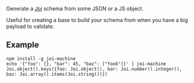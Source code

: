 Generate a [Joi](https://github.com/hapijs/joi) schema from some JSON or a JS object.

Useful for creating a base to build your schema from when you have a big payload to validate.

## Example

```npm run dev
npm install -g joi-machine
echo '{"foo": {}, "bar": 45, "baz": ["foob"]}' | joi-machine
Joi.object().keys({foo: Joi.object(), bar: Joi.number().integer(), baz: Joi.array().items(Joi.string())})
```